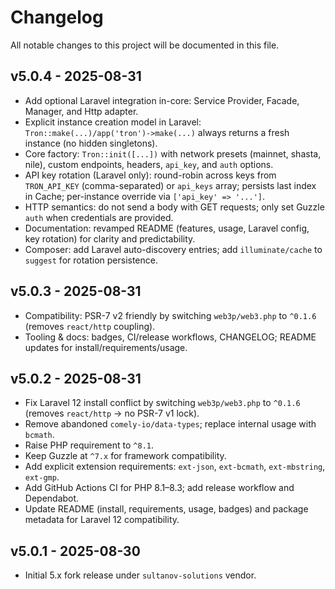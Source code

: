 # Changelog

All notable changes to this project will be documented in this file.

## v5.0.4 - 2025-08-31
- Add optional Laravel integration in-core: Service Provider, Facade, Manager, and Http adapter.
- Explicit instance creation model in Laravel: `Tron::make(...)/app('tron')->make(...)` always returns a fresh instance (no hidden singletons).
- Core factory: `Tron::init([...])` with network presets (mainnet, shasta, nile), custom endpoints, headers, `api_key`, and `auth` options.
- API key rotation (Laravel only): round-robin across keys from `TRON_API_KEY` (comma-separated) or `api_keys` array; persists last index in Cache; per-instance override via `['api_key' => '...']`.
- HTTP semantics: do not send a body with GET requests; only set Guzzle `auth` when credentials are provided.
- Documentation: revamped README (features, usage, Laravel config, key rotation) for clarity and predictability.
- Composer: add Laravel auto-discovery entries; add `illuminate/cache` to `suggest` for rotation persistence.

## v5.0.3 - 2025-08-31
- Compatibility: PSR-7 v2 friendly by switching `web3p/web3.php` to `^0.1.6` (removes `react/http` coupling).
- Tooling & docs: badges, CI/release workflows, CHANGELOG; README updates for install/requirements/usage.

## v5.0.2 - 2025-08-31
- Fix Laravel 12 install conflict by switching `web3p/web3.php` to `^0.1.6` (removes `react/http` → no PSR-7 v1 lock).
- Remove abandoned `comely-io/data-types`; replace internal usage with `bcmath`.
- Raise PHP requirement to `^8.1`.
- Keep Guzzle at `^7.x` for framework compatibility.
- Add explicit extension requirements: `ext-json`, `ext-bcmath`, `ext-mbstring`, `ext-gmp`.
- Add GitHub Actions CI for PHP 8.1–8.3; add release workflow and Dependabot.
- Update README (install, requirements, usage, badges) and package metadata for Laravel 12 compatibility.

## v5.0.1 - 2025-08-30
- Initial 5.x fork release under `sultanov-solutions` vendor.
